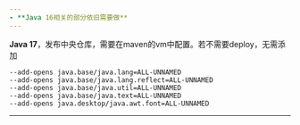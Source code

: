 ```yaml
---
- **Java 16相关的部分依旧需要做**
---
```


**Java 17**，发布中央仓库，需要在maven的vm中配置。若不需要deploy，无需添加
```
--add-opens java.base/java.lang=ALL-UNNAMED
--add-opens java.base/java.lang.reflect=ALL-UNNAMED
--add-opens java.base/java.util=ALL-UNNAMED
--add-opens java.base/java.text=ALL-UNNAMED
--add-opens java.desktop/java.awt.font=ALL-UNNAMED
```
---
